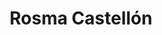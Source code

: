 ---
title: "Rosma Castellón"
url: /castellon-de-la-plana-castello-de-la-plana/rosma-castellon/
shop: Kosmetik
---